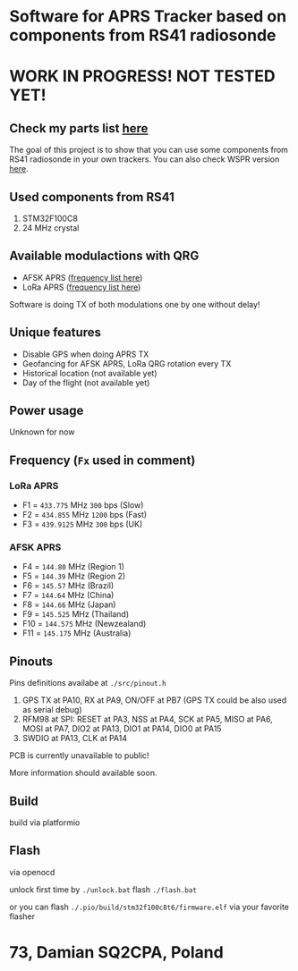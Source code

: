 # Software for APRS Tracker based on components from RS41 radiosonde

# WORK IN PROGRESS! NOT TESTED YET!

## Check my parts list [here](https://github.com/SQ2CPA/parts)

The goal of this project is to show that you can use some components from RS41 radiosonde in your own trackers.
You can also check WSPR version [here](https://github.com/SQ2CPA/RS41_WSPR).

## Used components from RS41

1. STM32F100C8
2. 24 MHz crystal

## Available modulactions with QRG

-   AFSK APRS ([frequency list here](https://github.com/SQ2CPA/RS41_APRS))
-   LoRa APRS ([frequency list here](https://github.com/SQ2CPA/RS41_APRS))

Software is doing TX of both modulations one by one without delay!

## Unique features

-   Disable GPS when doing APRS TX
-   Geofancing for AFSK APRS, LoRa QRG rotation every TX
-   Historical location (not available yet)
-   Day of the flight (not available yet)

## Power usage

Unknown for now

## Frequency (`Fx` used in comment)

### LoRa APRS

-   F1 = `433.775` MHz `300` bps (Slow)
-   F2 = `434.855` MHz `1200` bps (Fast)
-   F3 = `439.9125` MHz `300` bps (UK)

### AFSK APRS

-   F4 = `144.80` MHz (Region 1)
-   F5 = `144.39` MHz (Region 2)
-   F6 = `145.57` MHz (Brazil)
-   F7 = `144.64` MHz (China)
-   F8 = `144.66` MHz (Japan)
-   F9 = `145.525` MHz (Thailand)
-   F10 = `144.575` MHz (Newzealand)
-   F11 = `145.175` MHz (Australia)

## Pinouts

Pins definitions availabe at `./src/pinout.h`

1. GPS TX at PA10, RX at PA9, ON/OFF at PB7 (GPS TX could be also used as serial debug)
2. RFM98 at SPI: RESET at PA3, NSS at PA4, SCK at PA5, MISO at PA6, MOSI at PA7, DIO2 at PA13, DIO1 at PA14, DIO0 at PA15
3. SWDIO at PA13, CLK at PA14

PCB is currently unavailable to public!

More information should available soon.

## Build

build via platformio

## Flash

via openocd

unlock first time by `./unlock.bat`
flash `./flash.bat`

or you can flash `./.pio/build/stm32f100c8t6/firmware.elf` via your favorite flasher

# 73, Damian SQ2CPA, Poland

